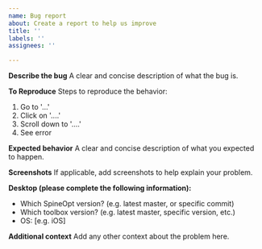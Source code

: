 ```yaml
---
name: Bug report
about: Create a report to help us improve
title: ''
labels: ''
assignees: ''

---
```


**Describe the bug**
A clear and concise description of what the bug is.

**To Reproduce**
Steps to reproduce the behavior:
1. Go to '...'
2. Click on '....'
3. Scroll down to '....'
4. See error

**Expected behavior**
A clear and concise description of what you expected to happen.

**Screenshots**
If applicable, add screenshots to help explain your problem.

**Desktop (please complete the following information):**
- Which SpineOpt version? (e.g. latest master, or specific commit)
- Which toolbox version? (e.g. latest master, specific version, etc.)
 - OS: [e.g. iOS]

**Additional context**
Add any other context about the problem here.
